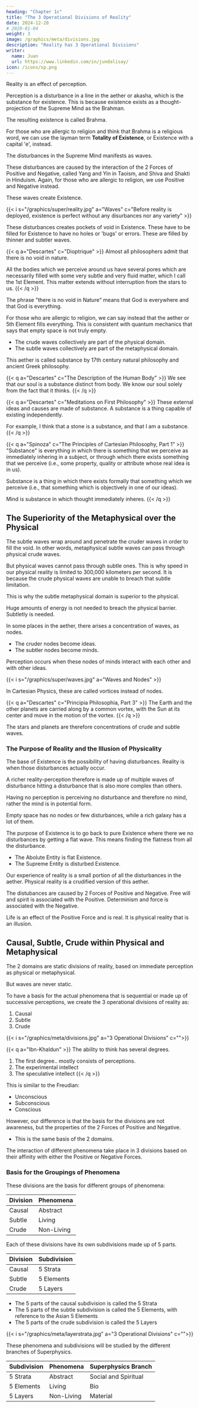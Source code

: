 ```yaml
---
heading: "Chapter 1c"
title: "The 3 Operational Divisions of Reality"
date: 2024-12-28
# 2020-01-04
weight: 3
image: /graphics/meta/divisions.jpg
description: "Reality has 3 Operational Divisions"
writer:
  name: Juan
  url: https://www.linkedin.com/in/jundalisay/
icon: /icons/sp.png
---
```



Reality is an effect of perception. 

Perception is a disturbance in a line in the aether or akasha, which is the substance for existence. This is because existence exists as a thought-projection of the Supreme Mind as the Brahman. 

The resulting existence is called Brahma. 

For those who are allergic to religion and think that Brahma is a religious word, we can use the layman term **Totality of Existence**, or Existence with a capital 'e', instead. 

The disturbances in the Supreme Mind manifests as waves. 

These disturbances are caused by the interaction of the 2 Forces of Positive and Negative, called Yang and Yin in Taoism, and Shiva and Shakti in Hinduism. Again, for those who are allergic to religion, we use Positive and Negative instead. 

These waves create Existence.

{{< i s="/graphics/super/reality.jpg" a="Waves" c="Before reality is deployed, existence is perfect without any disurbances nor any variety" >}}

These disturbances creates pockets of void in Existence. These have to be filled for Existence to have no holes or 'bugs' or errors. These are filled by thinner and subtler waves. 


{{< q a="Descartes" c="Dioptrique" >}}
Almost all philosophers admit that there is no void in nature. 

All the bodies which we perceive around us have several pores which are necessarily filled with some very subtle and very fluid matter, which I call the 1st Element. This matter extends without interruption from the stars to us.
{{< /q >}}


The phrase "there is no void in Nature" means that God is everywhere and that God is everything. 

For those who are allergic to religion, we can say instead that the aether or 5th Element fills everything. This is consistent with quantum mechanics that says that empty space is not truly empty. 

- The crude waves collectively are part of the physical domain.
- The subtle waves collectively are part of the metaphysical domain.

This aether is called substance by 17th century natural philosophy and ancient Greek philosophy. 

{{< q a="Descartes" c="The Description of the Human Body" >}}
We see that our soul is a substance distinct from body. We know our soul solely from the fact that it thinks.
{{< /q >}}

{{< q a="Descartes" c="Meditations on First Philosophy" >}}
These external ideas and causes are made of substance. A substance is a thing capable of existing independently.

For example, I think that a stone is a substance, and that I am a substance.
{{< /q >}}


{{< q a="Spinoza" c="The Principles of Cartesian Philosophy, Part 1" >}}
"Substance" is everything in which there is something that we perceive as immediately inhering in a subject, or through which there exists something that we perceive (i.e., some property, quality or attribute whose real idea is in us).

Substance is a thing in which there exists formally that something which we perceive (i.e., that something which is objectively in one of our ideas).

Mind is substance in which thought immediately inheres.
{{< /q >}}


## The Superiority of the Metaphysical over the Physical

The subtle waves wrap around and penetrate the cruder waves in order to fill the void. In other words, metaphysical subtle waves can pass through physical crude waves. 

But physical waves cannot pass through subtle ones. This is why speed in our physical reality is limited to 300,000 kilometers per second. It is because the crude physical waves are unable to breach that subtle limitation.

This is why the subtle metaphysical domain is superior to the physical. 

Huge amounts of energy is not needed to breach the physical barrier. Subtletly is needed. 

In some places in the aether, there arises a concentration of waves, as nodes. 
- The cruder nodes become ideas. 
- The subtler nodes become minds. 

Perception occurs when these nodes of minds interact with each other and with other ideas. 

<!-- A perceiving mind within that Supreme Mind is also a disturbance, as a node, that encounters other disturbances.  -->

{{< i s="/graphics/super/waves.jpg" a="Waves and Nodes" >}}

In Cartesian Physics, these are called vortices instead of nodes. 

{{< q a="Descartes" c="Principia Philosophia, Part 3" >}}
The Earth and the other planets are carried along by a common vortex, with the Sun at its center and move in the motion of the vortex.
{{< /q >}}

The stars and planets are therefore concentrations of crude and subtle waves. 

### The Purpose of Reality and the Illusion of Physicality

The base of Existence is the possibility of having disturbances. Reality is when those disturbances actually occur. 

A richer reality-perception therefore is made up of multiple waves of disturbance hitting a disturbance that is also more complex than others. 

Having no perception is perceiving no disturbance and therefore no mind, rather the mind is in potential form. 

Empty space has no nodes or few disturbances, while a rich galaxy has a lot of them. 

The purpose of Existence is to go back to pure Existence where there we no disturbances by getting a flat wave. This means finding the flatness from all the disturbance.
- The Abolute Entity is flat Existence. 
- The Supreme Entity is disturbed Existence. 

Our experience of reality is a small portion of all the disturbances in the aether. Physical reality is a crudified version of this aether. 

The distubances are caused by 2 Forces of Positive and Negative. Free will and spirit is associated with the Positive. Determinism and force is associated with the Negative. 

Life is an effect of the Positive Force and is real. It is physical reality that is an illusion. 



## Causal, Subtle, Crude within Physical and Metaphysical

The 2 domains are static divisions of reality, based on immediate perception as physical or metaphysical.

But waves are never static. 

To have a basis for the actual phenomena that is sequential or made up of successive perceptions, we create the 3 operational divisions of reality as:

1. Causal
2. Subtle
3. Crude


{{< i s="/graphics/meta/divisions.jpg" a="3 Operational Divisions" c="">}}


{{< q a="Ibn-Khaldun" >}}
The ability to think has several degrees.
1. The first degree.. mostly consists of perceptions. 
2. The experimental intellect
3. The speculative intellect 
{{< /q >}}


This is similar to the Freudian:

- Unconscious
- Subconscious
- Conscious

However, our difference is that the basis for the divisions are not awareness, but the properties of the 2 Forces of Positive and Negative. 
- This is the same basis of the 2 domains. 

The interaction of different phenomena take place in 3 divisions based on their affinity with either the Positive or Negative Forces.


### Basis for the Groupings of Phenomena

These divisions are the basis for different groups of phenomena:

Division | Phenomena 
--- | --- 
Causal | Abstract
Subtle | Living
Crude | Non-Living 

Each of these divisions have its own subdivisions made up of 5 parts.

Division | Subdivision 
--- | --- 
Causal | 5 Strata
Subtle | 5 Elements
Crude | 5 Layers 

- The 5 parts of the causal subdivision is called the 5 Strata
- The 5 parts of the subtle subdivision is called the 5 Elements, with reference to the Asian 5 Elements
- The 5 parts of the crude subdivision is called the 5 Layers


{{< i s="/graphics/meta/layerstrata.jpg" a="3 Operational Divisions" c="">}}


These phenomena and subdivisions will be studied by the different branches of Superphysics.


Subdivision |  Phenomena | Superphysics Branch 
--- | --- | ---
5 Strata | Abstract | Social and Spiritual 
5 Elements | Living | Bio
5 Layers | Non-Living | Material





